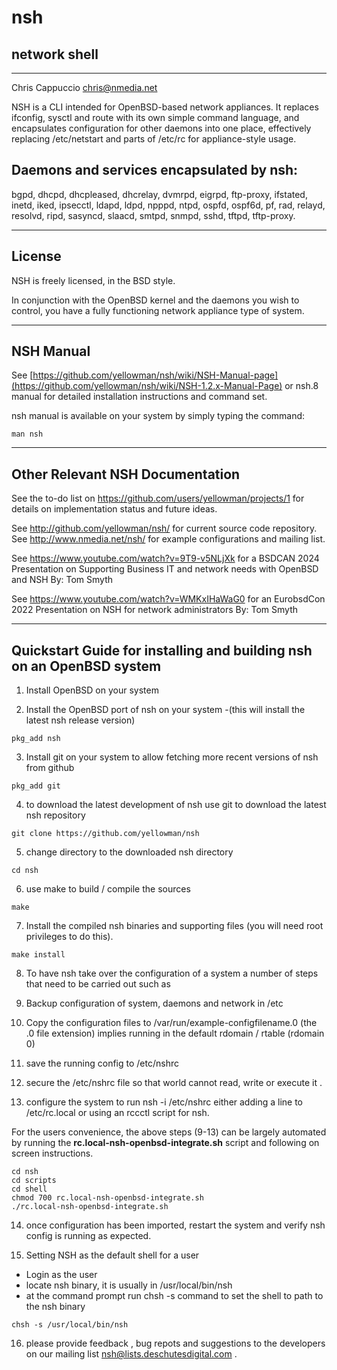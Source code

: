 # nsh 

## network shell

---
Chris Cappuccio <chris@nmedia.net>


NSH is a CLI intended for OpenBSD-based network appliances. It replaces
ifconfig, sysctl and route with its own simple command language, and
encapsulates configuration for other daemons into one place, effectively
replacing /etc/netstart and parts of /etc/rc for appliance-style usage.

## Daemons and services encapsulated by nsh:

bgpd, dhcpd, dhcpleased, dhcrelay, dvmrpd, eigrpd, ftp-proxy, ifstated, inetd, 
iked, ipsecctl, ldapd, ldpd, npppd, ntpd, ospfd, ospf6d, pf, rad, relayd, 
resolvd, ripd, sasyncd, slaacd, smtpd, snmpd, sshd, tftpd, tftp-proxy.

---

## License 

NSH is freely licensed, in the BSD style.

In conjunction with the OpenBSD kernel and the daemons you wish to control,
you have a fully functioning network appliance type of system.

---

## NSH Manual

See [https://github.com/yellowman/nsh/wiki/NSH-Manual-page](https://github.com/yellowman/nsh/wiki/NSH-1.2.x-Manual-Page) 
or nsh.8 manual for detailed installation instructions and command set.

nsh manual is available on your system by simply typing the command:

```shell
man nsh
```

---

## Other Relevant NSH Documentation
See the to-do list on https://github.com/users/yellowman/projects/1 for 
details on implementation status and future ideas.

See http://github.com/yellowman/nsh/ for current source code repository.
See http://www.nmedia.net/nsh/ for example configurations and mailing
list.

See https://www.youtube.com/watch?v=9T9-v5NLjXk for a BSDCAN 2024 
Presentation on Supporting Business IT and network needs with OpenBSD and NSH By: Tom Smyth

See https://www.youtube.com/watch?v=WMKxIHaWaG0 for an EurobsdCon 2022 
Presentation on NSH for network administrators By: Tom Smyth 

---

## Quickstart Guide for installing and building **nsh** on an OpenBSD system

1. Install OpenBSD on your system 

2. Install the OpenBSD port of nsh on your system -(this will install the latest nsh release version)

```shell
pkg_add nsh  
```

3. Install git on your system to allow fetching more recent versions of nsh from github

```shell
pkg_add git
```

4. to download the latest development of nsh use git to download the latest nsh repository

```shell
git clone https://github.com/yellowman/nsh
```

5. change directory to the downloaded nsh directory 

```shell
cd nsh
```

6. use make  to build / compile the sources

```shell
make
```

7.  Install the compiled nsh binaries and supporting files (you will need root privileges to do this).

```shell
make install
```

8. To have nsh take over the configuration of a system a number of steps that need to be carried out such as


9. Backup configuration of system, daemons and network in /etc 

10. Copy the configuration files to /var/run/example-configfilename.0  (the .0 file extension) implies running in the default rdomain / rtable (rdomain 0)

11. save the running config to /etc/nshrc

12. secure the /etc/nshrc file so that world cannot read, write or execute it . 

13. configure the system to run nsh -i /etc/nshrc  either adding a line to /etc/rc.local or using an rccctl script for nsh.

For the users convenience, the above steps (9-13) can be largely automated by running  the **rc.local-nsh-openbsd-integrate.sh** script and following on screen instructions.

```shell
cd nsh
cd scripts
cd shell
chmod 700 rc.local-nsh-openbsd-integrate.sh
./rc.local-nsh-openbsd-integrate.sh

```
14. once configuration has been imported, restart the system and verify nsh config is running as expected.

15. Setting NSH as the default shell for a user

- Login as the user
- locate nsh binary, it is usually in /usr/local/bin/nsh
- at the command prompt run chsh -s command to set the shell to path to the nsh binary
```shell
chsh -s /usr/local/bin/nsh
```

16. please provide feedback , bug repots and suggestions to the developers on	our mailing list  <nsh@lists.deschutesdigital.com> .
    


    
